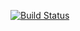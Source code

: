 [![Build Status](https://app.travis-ci.com/siweh/psql-refresher-workshop.svg?branch=main)](https://app.travis-ci.com/siweh/psql-refresher-workshop)